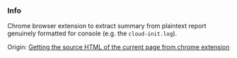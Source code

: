 ### Info
Chrome browser extension to extract summary from plaintext report genuinely formatted for console (e.g. the `cloud-init.log`). 

Origin: [Getting the source HTML of the current page from chrome extension](http://stackoverflow.com/questions/21314897/access-dom-elements-through-chrome-extension)


